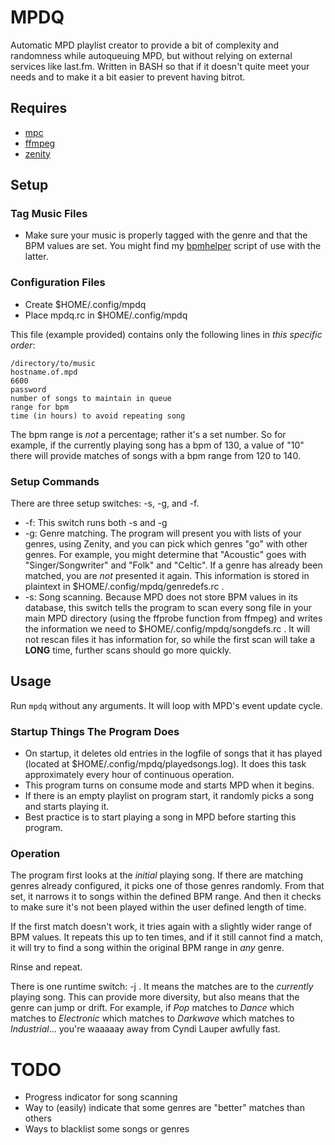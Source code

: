 MPDQ
========

Automatic MPD playlist creator to provide a bit of complexity and 
randomness while autoqueuing MPD, but without relying on external 
services like last.fm. Written in BASH so that if it doesn't quite meet 
your needs and to make it a bit easier to prevent having bitrot.

## Requires

* [mpc](http://git.musicpd.org/cgit/master/mpc.git/)  
* [ffmpeg](https://www.ffmpeg.org/)
* [zenity](https://github.com/GNOME/zenity)

## Setup

### Tag Music Files

* Make sure your music is properly tagged with the genre and that the 
BPM values are set. You might find my [bpmhelper](https://github.com/uriel1998/yolo-mpd#bpmhelpersh) 
script of use with the latter.

### Configuration Files

* Create $HOME/.config/mpdq
* Place mpdq.rc in $HOME/.config/mpdq

This file (example provided) contains only the following lines in 
*this specific order*:

```
/directory/to/music
hostname.of.mpd
6600
password
number of songs to maintain in queue
range for bpm
time (in hours) to avoid repeating song
```

The bpm range is *not* a percentage; rather it's a set number. So for 
example, if the currently playing song has a bpm of 130, a value of "10" 
there will provide matches of songs with a bpm range from 120 to 140.

### Setup Commands

There are three setup switches: -s, -g, and -f.  

* -f: This switch runs both -s and -g
* -g: Genre matching. The program will present you with lists of your 
genres, using Zenity, and you can pick which genres "go" with other 
genres. For example, you might determine that "Acoustic" goes with 
"Singer/Songwriter" and "Folk" and "Celtic". If a genre has already been
matched, you are *not* presented it again. This information is stored 
in plaintext in $HOME/.config/mpdq/genredefs.rc .
* -s: Song scanning. Because MPD does not store BPM values in its 
database, this switch tells the program to scan every song file in your 
main MPD directory (using the ffprobe function from ffmpeg) and writes
the information we need to $HOME/.config/mpdq/songdefs.rc . It will not
rescan files it has information for, so while the first scan will take a
**LONG** time, further scans should go more quickly.

## Usage

Run `mpdq` without any arguments.  It will loop with MPD's event update 
cycle.


### Startup Things The Program Does
* On startup, it deletes old entries in the logfile of songs that it has 
played (located at $HOME/.config/mpdq/playedsongs.log). It does this task 
approximately every hour of continuous operation. 
* This program turns on consume mode and starts MPD when it begins.
* If there is an empty playlist on program start, it randomly picks a 
song and starts playing it. 
* Best practice is to start playing a song in MPD before starting this 
program.

### Operation
The program first looks at the *initial* playing song. If there are 
matching genres already configured, it picks one of those genres 
randomly. From that set, it narrows it to songs within the defined BPM 
range. And then it checks to make sure it's not been played within the 
user defined length of time.

If the first match doesn't work, it tries again with a slightly wider 
range of BPM values. It repeats this up to ten times, and if it still 
cannot find a match, it will try to find a song within the original BPM 
range in *any* genre.

Rinse and repeat.

There is one runtime switch: -j . It means the matches are to the *currently* 
playing song. This can provide more diversity, but also means that the 
genre can jump or drift. For example, if *Pop* matches to *Dance* which 
matches to *Electronic* which matches to *Darkwave* which matches to 
*Industrial*... you're waaaaay away from Cyndi Lauper awfully fast.

# TODO

* Progress indicator for song scanning
* Way to (easily) indicate that some genres are "better" matches than others
* Ways to blacklist some songs or genres
